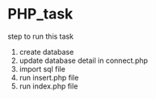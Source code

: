 # PHP_task
step to run this task
1. create database
2. update database detail in connect.php
3. import sql file
4. run insert.php file
5. run index.php file
